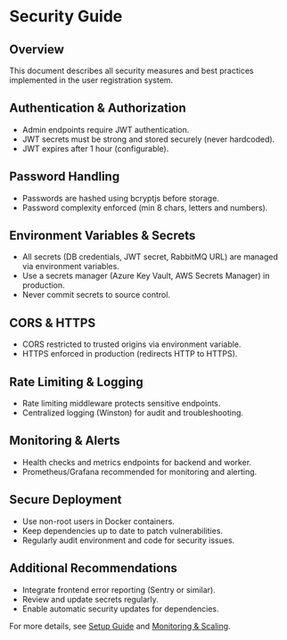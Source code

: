 # Security Guide

## Overview
This document describes all security measures and best practices implemented in the user registration system.

## Authentication & Authorization
- Admin endpoints require JWT authentication.
- JWT secrets must be strong and stored securely (never hardcoded).
- JWT expires after 1 hour (configurable).

## Password Handling
- Passwords are hashed using bcryptjs before storage.
- Password complexity enforced (min 8 chars, letters and numbers).

## Environment Variables & Secrets
- All secrets (DB credentials, JWT secret, RabbitMQ URL) are managed via environment variables.
- Use a secrets manager (Azure Key Vault, AWS Secrets Manager) in production.
- Never commit secrets to source control.

## CORS & HTTPS
- CORS restricted to trusted origins via environment variable.
- HTTPS enforced in production (redirects HTTP to HTTPS).

## Rate Limiting & Logging
- Rate limiting middleware protects sensitive endpoints.
- Centralized logging (Winston) for audit and troubleshooting.

## Monitoring & Alerts
- Health checks and metrics endpoints for backend and worker.
- Prometheus/Grafana recommended for monitoring and alerting.

## Secure Deployment
- Use non-root users in Docker containers.
- Keep dependencies up to date to patch vulnerabilities.
- Regularly audit environment and code for security issues.

## Additional Recommendations
- Integrate frontend error reporting (Sentry or similar).
- Review and update secrets regularly.
- Enable automatic security updates for dependencies.

For more details, see [Setup Guide](./SETUPGUIDE.md) and [Monitoring & Scaling](./MONITORING.md).
